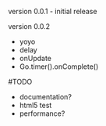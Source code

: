 version 0.0.1 - initial release

version 0.0.2
* yoyo
* delay
* onUpdate
* Go.timer().onComplete()

#TODO
* documentation?
* html5 test
* performance?
